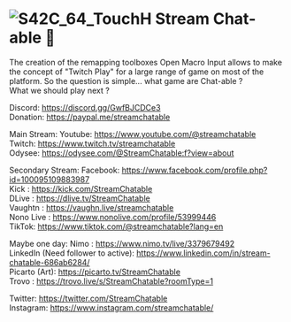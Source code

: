 
 
 # ![S42C_64_TouchH](https://github.com/StreamChatable/Streamchatable/assets/140426252/dd0aecbe-5068-427b-bda9-0e065ecdac47)  Stream Chat-able 👋



 
The creation of the remapping toolboxes Open Macro Input allows to make the concept of "Twitch Play" for a large range of game on most of the platform.
So the question is simple... what game are Chat-able ?  
What we should play next ?   

Discord: https://discord.gg/GwfBJCDCe3  
Donation: https://paypal.me/streamchatable

Main Stream:
Youtube: https://www.youtube.com/@streamchatable  
Twitch: https://www.twitch.tv/streamchatable  
Odysee: https://odysee.com/@StreamChatable:f?view=about

Secondary Stream:
Facebook: https://www.facebook.com/profile.php?id=100095109883987    
Kick : https://kick.com/StreamChatable  
DLive : https://dlive.tv/StreamChatable  
Vaughtn : https://vaughn.live/streamchatable  
Nono Live : https://www.nonolive.com/profile/53999446  
TikTok: https://www.tiktok.com/@streamchatable?lang=en

Maybe one day:
Nimo : https://www.nimo.tv/live/3379679492  
LinkedIn (Need follower to active): https://www.linkedin.com/in/stream-chatable-686ab6284/  
Picarto (Art): https://picarto.tv/StreamChatable  
Trovo : https://trovo.live/s/StreamChatable?roomType=1  


Twitter: https://twitter.com/StreamChatable  
Instagram: https://www.instagram.com/streamchatable/  

